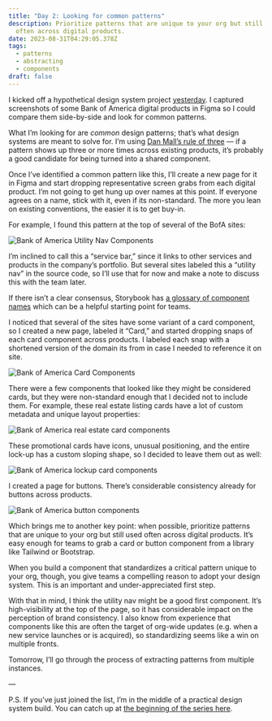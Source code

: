 ```yaml
---
title: "Day 2: Looking for common patterns"
description: Prioritize patterns that are unique to your org but still used
  often across digital products.
date: 2023-08-31T04:29:05.378Z
tags:
  - patterns
  - abstracting
  - components
draft: false
---
```

I kicked off a hypothetical design system project [yesterday](https://practicaldesignsystems.com/daily/day-1-starting-an-interface-inventory/). I captured screenshots of some Bank of America digital products in Figma so I could compare them side-by-side and look for common patterns.

What I’m looking for are *common* design patterns; that’s what design systems are meant to solve for. I’m using [Dan Mall’s rule of three](https://danmall.com/posts/three-times-is-a-pattern/) — if a pattern shows up three or more times across existing products, it’s probably a good candidate for being turned into a shared component.

Once I’ve identified a common pattern like this, I’ll create a new page for it in Figma and start dropping representative screen grabs from each digital product. I’m not going to get hung up over names at this point. If everyone agrees on a name, stick with it, even if its non-standard. The more you lean on existing conventions, the easier it is to get buy-in.

For example, I found this pattern at the top of several of the BofA sites:

![Bank of America Utility Nav Components](/assets/i/post-utility-bar.png)

I’m inclined to call this a “service bar,” since it links to other services and products in the company’s portfolio. But several sites labeled this a “utility nav” in the source code, so I’ll use that for now and make a note to discuss this with the team later.

If there isn’t a clear consensus, Storybook has [a glossary of component names](https://storybook.js.org/showcase/glossary) which can be a helpful starting point for teams. 

I noticed that several of the sites have some variant of a card component, so I created a new page, labeled it “Card,” and started dropping snaps of each card component across products. I labeled each snap with a shortened version of the domain its from in case I needed to reference it on site.

![Bank of America Card Components](/assets/i/post-bofa-cards.png)

There were a few components that looked like they might be considered cards, but they were non-standard enough that I decided not to include them. For example, these real estate listing cards have a lot of custom metadata and unique layout properties:

![Bank of America real estate card components](/assets/i/post-bofa-realestate-cards.png)

These promotional cards have icons, unusual positioning, and the entire lock-up has a custom sloping shape, so I decided to leave them out as well:

![Bank of America lockup card components](/assets/i/post-bofa-lockup-cards.png)

I created a page for buttons. There’s considerable consistency already for buttons across products.

![Bank of America button components](/assets/i/post-bofa-buttons.png)

Which brings me to another key point: when possible, prioritize patterns that are unique to your org but still used often across digital products. It’s easy enough for teams to grab a card or button component from a library like Tailwind or Bootstrap.  

When you build a component that standardizes a critical pattern unique to your org, though, you give teams a compelling reason to adopt your design system. This is an important and under-appreciated first step.

With that in mind, I think the utility nav might be a good first component. It’s high-visibility at the top of the page, so it has considerable impact on the perception of brand consistency. I also know from experience that components like this are often the target of org-wide updates (e.g. when a new service launches or is acquired), so standardizing seems like a win on multiple fronts.

Tomorrow, I’ll go through the process of extracting patterns from multiple instances.

—

P.S. If you’ve just joined the list, I’m in the middle of a practical design system build. You can catch up at [the beginning of the series here](https://practicaldesignsystems.com/daily/let-s-build-a-design-system/).